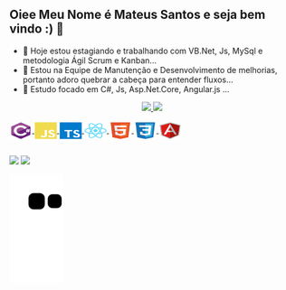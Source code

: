 ## Oiee Meu Nome é Mateus Santos e seja bem vindo :)   👋

- 🔭 Hoje estou estagiando e trabalhando com VB.Net, Js, MySql e metodologia Ágil Scrum e Kanban...
- 🔭 Estou na Equipe de Manutenção e Desenvolvimento de melhorias, portanto adoro quebrar a cabeça para entender fluxos... 
- 🌱 Estudo focado em C#, Js, Asp.Net.Core, Angular.js ...
<div align="center">
  <a href="https://github.com/Mateus-S">
  <img height="150em" src="https://github-readme-stats.vercel.app/api?username=Mateus-S&show_icons=true&theme=dracula&include_all_commits=true&count_private=true"/>
  <img height="150em" src="https://github-readme-stats.vercel.app/api/top-langs/?username=Mateus-S&layout=compact&langs_count=7&theme=dracula"/>
</div>
<div style="display: inline_block"><br>
  <img align="center" alt="Mateus-Csharp" height="30" width="40" src="https://raw.githubusercontent.com/devicons/devicon/master/icons/csharp/csharp-original.svg">
  <img align="center" alt="Mateus-Js" height="30" width="40" src="https://raw.githubusercontent.com/devicons/devicon/master/icons/javascript/javascript-plain.svg">
  <img align="center" alt="Mateus-Ts" height="30" width="40" src="https://raw.githubusercontent.com/devicons/devicon/master/icons/typescript/typescript-plain.svg">
  <img align="center" alt="Mateus-React" height="30" width="40" src="https://raw.githubusercontent.com/devicons/devicon/master/icons/react/react-original.svg">
  <img align="center" alt="Mateus-HTML" height="30" width="40" src="https://raw.githubusercontent.com/devicons/devicon/master/icons/html5/html5-original.svg">
  <img align="center" alt="Mateus-CSS" height="30" width="40" src="https://raw.githubusercontent.com/devicons/devicon/master/icons/css3/css3-original.svg">
  <img align="center" alt="Mateus-Angular" height="30" width="40" src=https://raw.githubusercontent.com/devicons/devicon/2ae2a900d2f041da66e950e4d48052658d850630/icons/angularjs/angularjs-original.svg>

</div>
  
  ##
 
<div> 
  <a href = "mailto:mateus.santos.paula@gmail.com"><img src="https://img.shields.io/badge/-Gmail-%23333?style=for-the-badge&logo=gmail&logoColor=white" target="_blank"></a>
  <a href="https://www.linkedin.com/in/mateus-santos-454bb23b/" target="_blank"><img src="https://img.shields.io/badge/-LinkedIn-%230077B5?style=for-the-badge&logo=linkedin&logoColor=white" target="_blank"></a> 
 
  ![Snake animation](https://github.com/Mateus-S/Mateus-S/blob/output/github-contribution-grid-snake.svg)
 
</div>

  

